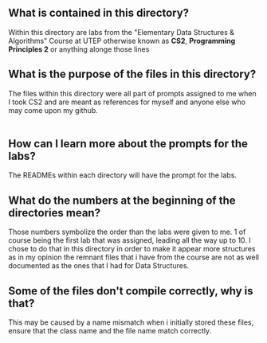 <h2>What is contained in this directory?</h2>
Within this directory are labs from the "Elementary Data Structures & Algorithms" Course at UTEP otherwise known as <b>CS2</b>, <b>Programming Principles 2</b> or anything alonge those lines

<h2>What is the purpose of the files in this directory?</h2>
The files within this directory were all part of prompts assigned to me when I took CS2 and are meant as references for myself and anyone else who may come upon my github. 
<br></br>

<h2>How can I learn more about the prompts for the labs?</h2>
The READMEs within each directory will have the prompt for the labs. 

<h2>What do the numbers at the beginning of the directories mean?</h2>
Those numbers symbolize the order than the labs were given to me. 1 of course being the first lab that was assigned, leading all the way up to 10. I chose to do that in this directory in order to make it appear more structures as in my opinion the remnant files that i have from the course are not as well documented as the ones that I had for Data Structures.

<h2>Some of the files don't compile correctly, why is that?</h2>
This may be caused by a name mismatch when i initially stored these files, ensure that the class name and the file name match correctly.




